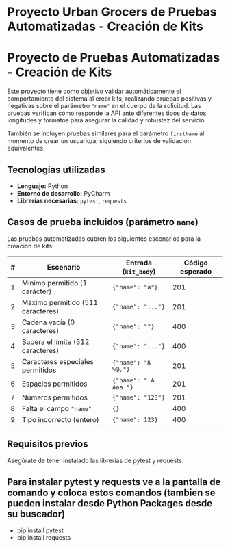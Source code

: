 # Proyecto Urban Grocers de Pruebas Automatizadas - Creación de Kits

# Proyecto de Pruebas Automatizadas - Creación de Kits

Este proyecto tiene como objetivo validar automáticamente el comportamiento del sistema al crear kits, realizando pruebas positivas y negativas sobre el parámetro `"name"` en el cuerpo de la solicitud. Las pruebas verifican cómo responde la API ante diferentes tipos de datos, longitudes y formatos para asegurar la calidad y robustez del servicio.

También se incluyen pruebas similares para el parámetro `firstName` al momento de crear un usuario/a, siguiendo criterios de validación equivalentes.

## Tecnologías utilizadas

- **Lenguaje:** Python
- **Entorno de desarrollo:** PyCharm
- **Librerías necesarias:** `pytest`, `requests`

## Casos de prueba incluidos (parámetro `name`)

Las pruebas automatizadas cubren los siguientes escenarios para la creación de kits:

| # | Escenario | Entrada (`kit_body`) | Código esperado |
|---|-----------|----------------------|-----------------|
| 1 | Mínimo permitido (1 carácter) | `{"name": "a"}` | 201 |
| 2 | Máximo permitido (511 caracteres) | `{"name": "..."}` | 201 |
| 3 | Cadena vacía (0 caracteres) | `{"name": ""}` | 400 |
| 4 | Supera el límite (512 caracteres) | `{"name": "..."}` | 400 |
| 5 | Caracteres especiales permitidos | `{"name": "№%@,"}` | 201 |
| 6 | Espacios permitidos | `{"name": " A Aaa "}` | 201 |
| 7 | Números permitidos | `{"name": "123"}` | 201 |
| 8 | Falta el campo `"name"` | `{}` | 400 |
| 9 | Tipo incorrecto (entero) | `{"name": 123}` | 400 |

## Requisitos previos

Asegúrate de tener instalado las librerias de pytest y requests:

## Para instalar pytest y requests ve a la pantalla de comando y coloca estos comandos (tambien se pueden instalar desde Python Packages desde su buscador)
- pip install pytest 
- pip install requests